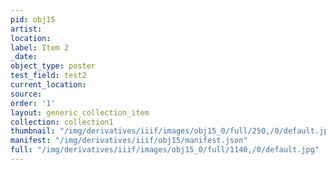 ```yaml
---
pid: obj15
artist: 
location: 
label: Item 2
_date: 
object_type: poster
test_field: test2
current_location: 
source: 
order: '1'
layout: generic_collection_item
collection: collection1
thumbnail: "/img/derivatives/iiif/images/obj15_0/full/250,/0/default.jpg"
manifest: "/img/derivatives/iiif/obj15/manifest.json"
full: "/img/derivatives/iiif/images/obj15_0/full/1140,/0/default.jpg"
---
```

